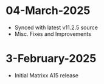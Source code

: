 # 04-March-2025
- Synced with latest v11.2.5 source
- Misc. Fixes and Improvements

# 3-February-2025
- Initial Matrixx A15 release